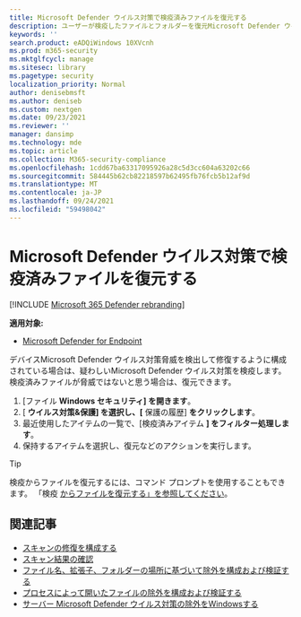 ```yaml
---
title: Microsoft Defender ウイルス対策で検疫済みファイルを復元する
description: ユーザーが検疫したファイルとフォルダーを復元Microsoft Defender ウイルス対策。
keywords: ''
search.product: eADQiWindows 10XVcnh
ms.prod: m365-security
ms.mktglfcycl: manage
ms.sitesec: library
ms.pagetype: security
localization_priority: Normal
author: denisebmsft
ms.author: deniseb
ms.custom: nextgen
ms.date: 09/23/2021
ms.reviewer: ''
manager: dansimp
ms.technology: mde
ms.topic: article
ms.collection: M365-security-compliance
ms.openlocfilehash: 1cdd67ba63317095926a28c5d3cc604a63202c66
ms.sourcegitcommit: 584445b62cb82218597b62495fb76fcb5b12af9d
ms.translationtype: MT
ms.contentlocale: ja-JP
ms.lasthandoff: 09/24/2021
ms.locfileid: "59498042"
---
```

# <a name="restore-quarantined-files-in-microsoft-defender-antivirus"></a>Microsoft Defender ウイルス対策で検疫済みファイルを復元する

[!INCLUDE [Microsoft 365 Defender rebranding](../../includes/microsoft-defender.md)]


**適用対象:**

- [Microsoft Defender for Endpoint](/microsoft-365/security/defender-endpoint/)

デバイスMicrosoft Defender ウイルス対策脅威を検出して修復するように構成されている場合は、疑わしいMicrosoft Defender ウイルス対策を検疫します。 検疫済みファイルが脅威ではないと思う場合は、復元できます。

1. [ファイル **Windows セキュリティ] を開きます**。
2. [ **ウイルス対策&保護] を選択し、[** 保護の履歴] **をクリックします**。
3. 最近使用したアイテムの一覧で、[検疫済みアイテム **] をフィルター処理します**。
4. 保持するアイテムを選択し、復元などのアクションを実行します。

> [!TIP]
> 検疫からファイルを復元するには、コマンド プロンプトを使用することもできます。 「検疫 [からファイルを復元する」を参照してください](/windows/security/threat-protection/microsoft-defender-atp/respond-file-alerts#restore-file-from-quarantine)。 

## <a name="related-articles"></a>関連記事

- [スキャンの修復を構成する](configure-remediation-microsoft-defender-antivirus.md)
- [スキャン結果の確認](review-scan-results-microsoft-defender-antivirus.md)
- [ファイル名、拡張子、フォルダーの場所に基づいて除外を構成および検証する](configure-extension-file-exclusions-microsoft-defender-antivirus.md)
- [プロセスによって開いたファイルの除外を構成および検証する](configure-process-opened-file-exclusions-microsoft-defender-antivirus.md)
- [サーバー Microsoft Defender ウイルス対策の除外をWindowsする](configure-server-exclusions-microsoft-defender-antivirus.md)